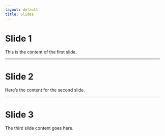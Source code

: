 ```yaml
---
layout: default
title: Slides
---
```


# Slide 1
This is the content of the first slide.

---

# Slide 2
Here’s the content for the second slide.

---

# Slide 3
The third slide content goes here.
